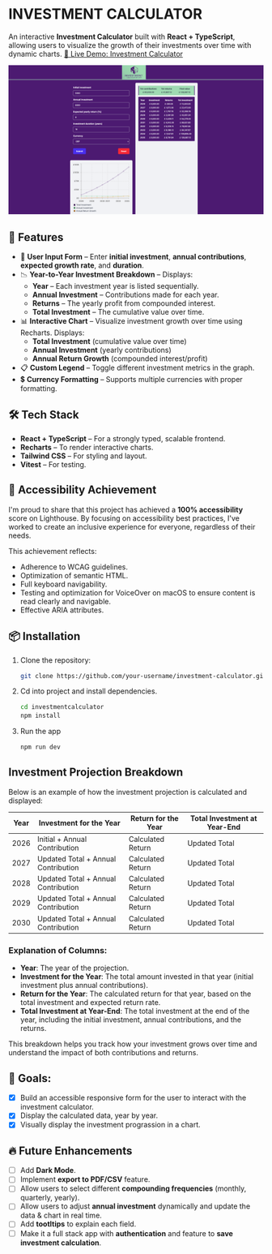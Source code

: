 # INVESTMENT CALCULATOR

An interactive **Investment Calculator** built with **React + TypeScript**, allowing users to visualize the growth of their investments over time with dynamic charts. <a href="https://paologhidoni.github.io/investmentcalculator/" target="_blank">🚀 Live Demo: Investment Calculator</a>

<img src="./public/investmentcalculator.png" alt="Investment Calculator Preview"/>

## 🚀 Features

- 👥 **User Input Form** – Enter **initial investment**, **annual contributions**, **expected growth rate**, and **duration**.
- 📉 **Year-to-Year Investment Breakdown** – Displays:
  - **Year** – Each investment year is listed sequentially.
  - **Annual Investment** – Contributions made for each year.
  - **Returns** – The yearly profit from compounded interest.
  - **Total Investment** – The cumulative value over time.
- 📊 **Interactive Chart** – Visualize investment growth over time using Recharts. Displays:
  - **Total Investment** (cumulative value over time)
  - **Annual Investment** (yearly contributions)
  - **Annual Return Growth** (compounded interest/profit)
- 📋 **Custom Legend** – Toggle different investment metrics in the graph.
- 💲 **Currency Formatting** – Supports multiple currencies with proper formatting.

## 🛠️ Tech Stack

- **React + TypeScript** – For a strongly typed, scalable frontend.
- **Recharts** – To render interactive charts.
- **Tailwind CSS** – For styling and layout.
- **Vitest** – For testing.

## 🚀 Accessibility Achievement

I'm proud to share that this project has achieved a **100% accessibility** score on Lighthouse. By focusing on accessibility best practices, I've worked to create an inclusive experience for everyone, regardless of their needs.

This achievement reflects:

- Adherence to WCAG guidelines.
- Optimization of semantic HTML.
- Full keyboard navigability.
- Testing and optimization for VoiceOver on macOS to ensure content is read clearly and navigable.
- Effective ARIA attributes.

## 📦 Installation

1. Clone the repository:

   ```bash
   git clone https://github.com/your-username/investment-calculator.git
   ```

2. Cd into project and install dependencies.

   ```bash
   cd investmentcalculator
   npm install
   ```

3. Run the app

   ```bash
   npm run dev
   ```

## Investment Projection Breakdown

Below is an example of how the investment projection is calculated and displayed:

| Year | Investment for the Year             | Return for the Year | Total Investment at Year-End |
| ---- | ----------------------------------- | ------------------- | ---------------------------- |
| 2026 | Initial + Annual Contribution       | Calculated Return   | Updated Total                |
| 2027 | Updated Total + Annual Contribution | Calculated Return   | Updated Total                |
| 2028 | Updated Total + Annual Contribution | Calculated Return   | Updated Total                |
| 2029 | Updated Total + Annual Contribution | Calculated Return   | Updated Total                |
| 2030 | Updated Total + Annual Contribution | Calculated Return   | Updated Total                |

### Explanation of Columns:

- **Year**: The year of the projection.
- **Investment for the Year**: The total amount invested in that year (initial investment plus annual contributions).
- **Return for the Year**: The calculated return for that year, based on the total investment and expected return rate.
- **Total Investment at Year-End**: The total investment at the end of the year, including the initial investment, annual contributions, and the returns.

This breakdown helps you track how your investment grows over time and understand the impact of both contributions and returns.

## 🎯 Goals:

- [x] Build an accessible responsive form for the user to interact with the investment calculator.
- [x] Display the calculated data, year by year.
- [x] Visually display the investment prograssion in a chart.

## 🔥 Future Enhancements

- [ ] Add **Dark Mode**.
- [ ] Implement **export to PDF/CSV** feature.
- [ ] Allow users to select different **compounding frequencies** (monthly, quarterly, yearly).
- [ ] Allow users to adjust **annual investment** dynamically and update the data & chart in real time.
- [ ] Add **tootltips** to explain each field.
- [ ] Make it a full stack app with **authentication** and feature to **save investment calculation**.
